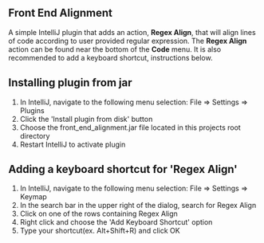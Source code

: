 Front End Alignment
-------------------

A simple IntelliJ plugin that adds an action, **Regex Align**, that will align lines of code according to user provided regular expression. The **Regex Align** action can be found near the bottom of the **Code** menu. It is also recommended to add a keyboard shortcut, instructions below.

## Installing plugin from jar

1. In IntelliJ, navigate to the following menu selection: File => Settings => Plugins
1. Click the 'Install plugin from disk' button
1. Choose the front_end_alignment.jar file located in this projects root directory
1. Restart IntelliJ to activate plugin

## Adding a keyboard shortcut for 'Regex Align'

1. In IntelliJ, navigate to the following menu selection: File => Settings => Keymap
1. In the search bar in the upper right of the dialog, search for Regex Align
1. Click on one of the rows containing Regex Align
1. Right click and choose the 'Add Keyboard Shortcut' option
1. Type your shortcut(ex. Alt+Shift+R) and click OK
